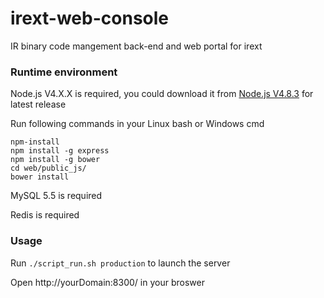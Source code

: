 # irext-web-console
IR binary code mangement back-end and web portal for irext

### Runtime environment
Node.js V4.X.X is required, you could download it from [Node.js V4.8.3](https://nodejs.org/dist/v4.8.3/) for latest release

Run following commands in your Linux bash or Windows cmd

```shell script
npm-install
npm install -g express
npm install -g bower
cd web/public_js/
bower install
```

MySQL 5.5 is required

Redis is required


### Usage
Run ```./script_run.sh production``` to launch the server

Open http://yourDomain:8300/ in your broswer
